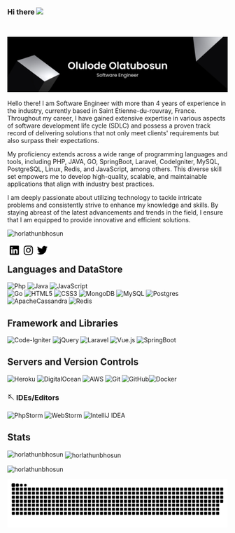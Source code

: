 ### Hi there <img src="https://media.giphy.com/media/hvRJCLFzcasrR4ia7z/giphy.gif" width="25px">

<br/>



![Alt Text](./img/coverimg.jpg)

Hello there! I am Software Engineer with more than 4 years of experience in the industry, currently based in Saint Étienne-du-rouvray, France. Throughout my career, I have gained extensive expertise in various aspects of software development life cycle (SDLC) and possess a proven track record of delivering solutions that not only meet clients' requirements but also surpass their expectations.

My proficiency extends across a wide range of programming languages and tools, including PHP, JAVA, GO, SpringBoot, Laravel, CodeIgniter, MySQL, PostgreSQL, Linux, Redis, and JavaScript, among others. This diverse skill set empowers me to develop high-quality, scalable, and maintainable applications that align with industry best practices.

I am deeply passionate about utilizing technology to tackle intricate problems and consistently strive to enhance my knowledge and skills. By staying abreast of the latest advancements and trends in the field, I ensure that I am equipped to provide innovative and efficient solutions.




<p align="left"> <img src="https://komarev.com/ghpvc/?username=horlathunbhosun&label=Profile%20views&color=0e75b6&style=flat" alt="horlathunbhosun" /> </p>

<a href="https://www.linkedin.com/in/olulode-olatunbosun/" target="_blank"><img align="left" alt="@leon0399" width="32px" src="https://github.com/leon0399/leon0399/blob/master/icons/linkedin.png" /></a>
<a href="https://instagram.com/olaolulode" target="_blank"><img align="left" alt="@leon0399" width="32px" src="https://github.com/leon0399/leon0399/blob/master/icons/instagram.png" /></a>
<a href="https://twitter.com/olaolulode" target="_blank"><img align="left" alt="@leon0399" width="32px" src="https://github.com/leon0399/leon0399/blob/master/icons/twitter.png" /></a>

<br/>


<!--
**horlathunbhosun/horlathunbhosun** is a ✨ _special_ ✨ repository because its `README.md` (this file) appears on your GitHub profile.

<a href="https://discord.gg/XTW52Kt">
  <img align="left" alt="Abhishek's Discord" width="22px" src="https://raw.githubusercontent.com/peterthehan/peterthehan/master/assets/discord.svg" />
</a>
<a href="https://twitter.com/olaolulode">
  <img align="left" alt="Abhishek Naidu | Twitter" width="22px" src="https://raw.githubusercontent.com/peterthehan/peterthehan/master/assets/twitter.svg" />
</a>
<a href="https://www.linkedin.com/in/olulode-olatunbosun/">
  <img align="left" alt="Olulode's LinkedIN" width="22px" src="https://raw.githubusercontent.com/peterthehan/peterthehan/master/assets/linkedin.svg" />
</a>
Here are some ideas to get you started:

- 🔭 I’m currently working on ...
- 🌱 I’m currently learning ...
- 👯 I’m looking to collaborate on ...
- 🤔 I’m looking for help with ...
- 💬 Ask me about ...
- 📫 How to reach me: ...
- 😄 Pronouns: ...
- ⚡ Fun fact: ...
<code><img height="20" src="https://raw.githubusercontent.com/github/explore/5c058a388828bb5fde0bcafd4bc867b5bb3f26f3/topics/ci4/ci4.png"></code>
<a href="https://imgur.com/r/ProgrammerHumor/eWnwDHT"><img height="400" width="400" src="https://i.imgur.com/eWnwDHT.jpg"></a>
 <img alt="PHP" src="https://img.shields.io/badge/-PHP-777BB4?style=flat-square&logo=php&logoColor=white" /> 
<img alt="JAVA" src="https://img.shields.io/badge/-JAVA-23ED8B00?style=flat-square&logo=php&logoColor=white" /> 
-->

## Languages and DataStore

![Php](https://img.shields.io/badge/php-%23316192.svg?style=for-the-badge&logo=php&logoColor=white)
![Java](https://img.shields.io/badge/java-%23ED8B00.svg?style=for-the-badge&logo=java&logoColor=white) ![JavaScript](https://img.shields.io/badge/javascript-%23323330.svg?style=for-the-badge&logo=javascript&logoColor=%23F7DF1E)  
![Go](https://img.shields.io/badge/go-%2300ADD8.svg?style=for-the-badge&logo=go&logoColor=white)
![HTML5](https://img.shields.io/badge/html5-%23E34F26.svg?style=for-the-badge&logo=html5&logoColor=white) ![CSS3](https://img.shields.io/badge/-CSS3-1572B6?style=flat-square&logo=css3)  ![MongoDB](https://img.shields.io/badge/MongoDB-%234ea94b.svg?style=for-the-badge&logo=mongodb&logoColor=white)  ![MySQL](https://img.shields.io/badge/mysql-%2300f.svg?style=for-the-badge&logo=mysql&logoColor=white) ![Postgres](https://img.shields.io/badge/postgres-%23316192.svg?style=for-the-badge&logo=postgresql&logoColor=white) ![ApacheCassandra](https://img.shields.io/badge/cassandra-%231287B1.svg?style=for-the-badge&logo=apache-cassandra&logoColor=white) ![Redis](https://img.shields.io/badge/redis-%23DD0031.svg?style=for-the-badge&logo=redis&logoColor=white) 

## Framework and Libraries

![Code-Igniter](https://img.shields.io/badge/CodeIgniter-%23EF4223.svg?style=for-the-badge&logo=codeIgniter&logoColor=white)
![jQuery](https://img.shields.io/badge/jquery-%230769AD.svg?style=for-the-badge&logo=jquery&logoColor=white)
![Laravel](https://img.shields.io/badge/laravel-%23FF2D20.svg?style=for-the-badge&logo=laravel&logoColor=white)
![Vue.js](https://img.shields.io/badge/vuejs-%2335495e.svg?style=for-the-badge&logo=vuedotjs&logoColor=%234FC08D)
![SpringBoot](https://img.shields.io/badge/spring-%236DB33F.svg?style=for-the-badge&logo=spring&logoColor=white)


## Servers and Version Controls
 
![Heroku](https://img.shields.io/badge/heroku-%23430098.svg?style=for-the-badge&logo=heroku&logoColor=white)
![DigitalOcean](https://img.shields.io/badge/DigitalOcean-%230167ff.svg?style=for-the-badge&logo=digitalOcean&logoColor=white)
![AWS](https://img.shields.io/badge/AWS-%23FF9900.svg?style=for-the-badge&logo=amazon-aws&logoColor=white)
![Git](https://img.shields.io/badge/-Git-black?style=flat-square&logo=git)
![GitHub](https://img.shields.io/badge/-GitHub-181717?style=flat-square&logo=github)![Docker](https://img.shields.io/badge/-Docker-46a2f1?style=flat-square&logo=docker&logoColor=white)


### 🪡 IDEs/Editors


![PhpStorm](https://img.shields.io/badge/phpstorm-143?style=for-the-badge&logo=phpstorm&logoColor=black&color=black&labelColor=darkorchid)
![WebStorm](https://img.shields.io/badge/webstorm-143?style=for-the-badge&logo=webstorm&logoColor=white&color=black)
![IntelliJ IDEA](https://img.shields.io/badge/IntelliJIDEA-000000.svg?style=for-the-badge&logo=intellij-idea&logoColor=white)




## Stats
<p><img align="left" src="https://github-readme-stats.vercel.app/api/top-langs?username=horlathunbhosun&show_icons=true&locale=en&layout=compact" alt="horlathunbhosun" /></p>

<p>&nbsp;<img align="center" src="https://github-readme-stats.vercel.app/api?username=horlathunbhosun&show_icons=true&locale=en" alt="horlathunbhosun" /></p>

<p><img align="center" src="https://github-readme-streak-stats.herokuapp.com/?user=horlathunbhosun&" alt="horlathunbhosun" /></p>


<picture>
  <source media="(prefers-color-scheme: dark)" srcset="https://raw.githubusercontent.com/ayoayomide/ayoayomide/output/github-contribution-grid-snake-dark.svg">
  <source media="(prefers-color-scheme: light)" srcset="https://raw.githubusercontent.com/ayoayomide/ayoayomide/output/github-contribution-grid-snake.svg">
  <img alt="github contribution grid snake animation" src="https://raw.githubusercontent.com/ayoayomide/ayoayomide/output/github-contribution-grid-snake.svg">
</picture>
